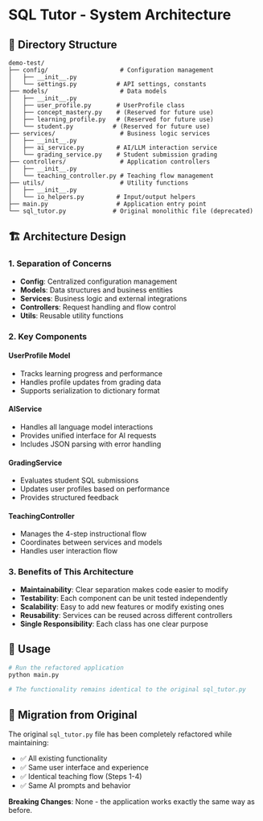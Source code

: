 # SQL Tutor - System Architecture

## 📁 Directory Structure

```
demo-test/
├── config/                    # Configuration management
│   ├── __init__.py
│   └── settings.py           # API settings, constants
├── models/                    # Data models
│   ├── __init__.py
│   ├── user_profile.py       # UserProfile class
│   ├── concept_mastery.py    # (Reserved for future use)
│   ├── learning_profile.py   # (Reserved for future use)
│   └── student.py           # (Reserved for future use)
├── services/                  # Business logic services
│   ├── __init__.py
│   ├── ai_service.py         # AI/LLM interaction service
│   └── grading_service.py    # Student submission grading
├── controllers/               # Application controllers
│   ├── __init__.py
│   └── teaching_controller.py # Teaching flow management
├── utils/                     # Utility functions
│   ├── __init__.py
│   └── io_helpers.py         # Input/output helpers
├── main.py                   # Application entry point
└── sql_tutor.py             # Original monolithic file (deprecated)
```

## 🏗️ Architecture Design

### **1. Separation of Concerns**
- **Config**: Centralized configuration management
- **Models**: Data structures and business entities
- **Services**: Business logic and external integrations
- **Controllers**: Request handling and flow control
- **Utils**: Reusable utility functions

### **2. Key Components**

#### **UserProfile Model**
- Tracks learning progress and performance
- Handles profile updates from grading data
- Supports serialization to dictionary format

#### **AIService**
- Handles all language model interactions
- Provides unified interface for AI requests
- Includes JSON parsing with error handling

#### **GradingService**
- Evaluates student SQL submissions
- Updates user profiles based on performance
- Provides structured feedback

#### **TeachingController**
- Manages the 4-step instructional flow
- Coordinates between services and models
- Handles user interaction flow

### **3. Benefits of This Architecture**
- **Maintainability**: Clear separation makes code easier to modify
- **Testability**: Each component can be unit tested independently
- **Scalability**: Easy to add new features or modify existing ones
- **Reusability**: Services can be reused across different controllers
- **Single Responsibility**: Each class has one clear purpose

## 🚀 Usage

```bash
# Run the refactored application
python main.py

# The functionality remains identical to the original sql_tutor.py
```

## 🔄 Migration from Original

The original `sql_tutor.py` file has been completely refactored while maintaining:
- ✅ All existing functionality
- ✅ Same user interface and experience
- ✅ Identical teaching flow (Steps 1-4)
- ✅ Same AI prompts and behavior

**Breaking Changes**: None - the application works exactly the same way as before. 